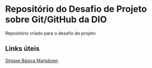 # Repositório do Desafio de Projeto sobre Git/GitHub da DIO
Repositório criado para o desafio de projeto

## Links úteis
[Sintaxe Básica Markdown](https://www.markdownguide.org/basic-sintax/)
